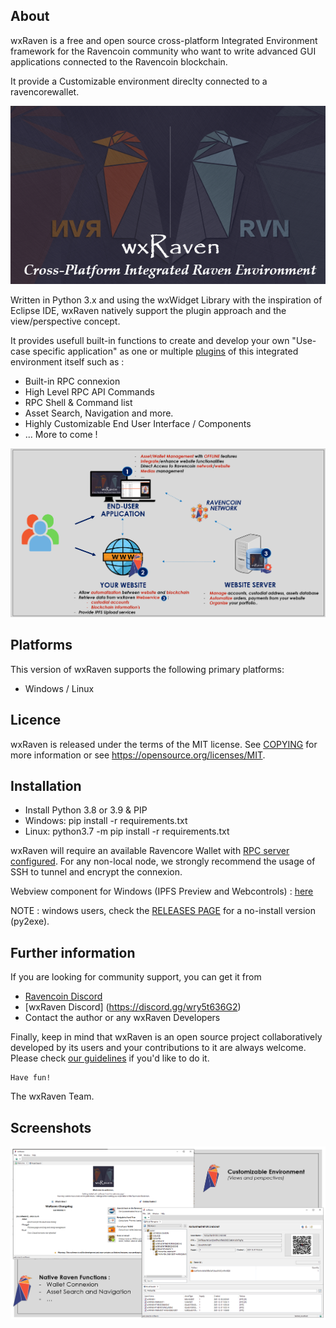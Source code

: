 About
-----

wxRaven is a free and open source cross-platform Integrated Environment framework
for the Ravencoin community who want to write advanced GUI applications connected to the Ravencoin blockchain.

It provide a Customizable environment direclty connected to a ravencorewallet.

    
![wxRaven Logo](res/splash-test.png)

Written in Python 3.x and using the wxWidget Library with the inspiration of Eclipse IDE, wxRaven natively support the plugin approach and the view/perspective concept.

It provides usefull built-in functions to create and develop your own "Use-case specific application" as one or multiple [plugins](plugins/README.md) of this integrated environment itself such as :

- Built-in RPC connexion
- High Level RPC API Commands
- RPC Shell & Command list
- Asset Search, Navigation and more.
- Highly Customizable End User Interface / Components
- ... More to come !
	
![Uses Cases](res/wxRaven_usecases_vision.png)


Platforms
---------

This version of wxRaven supports the following primary platforms:

- Windows / Linux 


Licence
-------

wxRaven is released under the terms of the MIT license. 
See [COPYING](COPYING.md) for more information or see https://opensource.org/licenses/MIT.


Installation
--------
- Install Python 3.8 or 3.9 & PIP
- Windows: pip install -r requirements.txt
- Linux: python3.7 -m pip install -r requirements.txt

wxRaven will require an available Ravencore Wallet with [RPC server configured](NODECONFIGURATION.md).
For any non-local node, we strongly recommend the usage of SSH to tunnel and encrypt the connexion.

Webview component for Windows (IPFS Preview and Webcontrols) : [here](https://developer.microsoft.com/en-us/microsoft-edge/webview2/)


NOTE : windows users, check the [RELEASES PAGE](https://github.com/sLiinuX/wxRaven/releases) for a no-install version (py2exe).

Further information
-------------------

If you are looking for community support, you can get it from

- [Ravencoin Discord](https://discord.gg/jn6uhur)
- [wxRaven Discord] (https://discord.gg/wry5t636G2)
- Contact the author or any wxRaven Developers


Finally, keep in mind that wxRaven is an open source project collaboratively
developed by its users and your contributions to it are always welcome. Please
check [our guidelines](CONTRIBUTING.md) if you'd like to do it.

```
Have fun!
```
The wxRaven Team.


Screenshots
--------


![Screenshot](res/screenshot_all.png)


